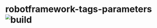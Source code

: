 # robotframework-tags-parameters  ![build](https://github.com/LeConTesteur/robotframework-tags-parameters/actions/workflows/build.yml/badge.svg)


